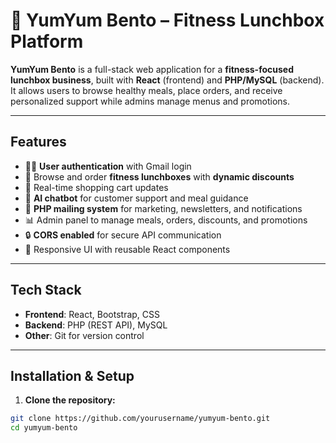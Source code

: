 # 🥗 YumYum Bento – Fitness Lunchbox Platform

**YumYum Bento** is a full-stack web application for a **fitness-focused lunchbox business**, built with **React** (frontend) and **PHP/MySQL** (backend). It allows users to browse healthy meals, place orders, and receive personalized support while admins manage menus and promotions.

---

## Features

- 🧑‍💻 **User authentication** with Gmail login  
- 🥗 Browse and order **fitness lunchboxes** with **dynamic discounts**  
- 🛒 Real-time shopping cart updates  
- 💬 **AI chatbot** for customer support and meal guidance  
- 📧 **PHP mailing system** for marketing, newsletters, and notifications  
- 📊 Admin panel to manage meals, orders, discounts, and promotions  
- 🔒 **CORS enabled** for secure API communication  
- 🎨 Responsive UI with reusable React components  

---

## Tech Stack

- **Frontend**: React, Bootstrap, CSS  
- **Backend**: PHP (REST API), MySQL  
- **Other**: Git for version control  

---

## Installation & Setup

1. **Clone the repository:**

```bash
git clone https://github.com/yourusername/yumyum-bento.git
cd yumyum-bento
